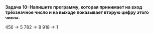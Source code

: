 **Задача 10: Напишите программу, которая принимает на вход трёхзначное число и на выходе показывает вторую цифру этого числа.**

456 -> 5
782 -> 8
918 -> 1


